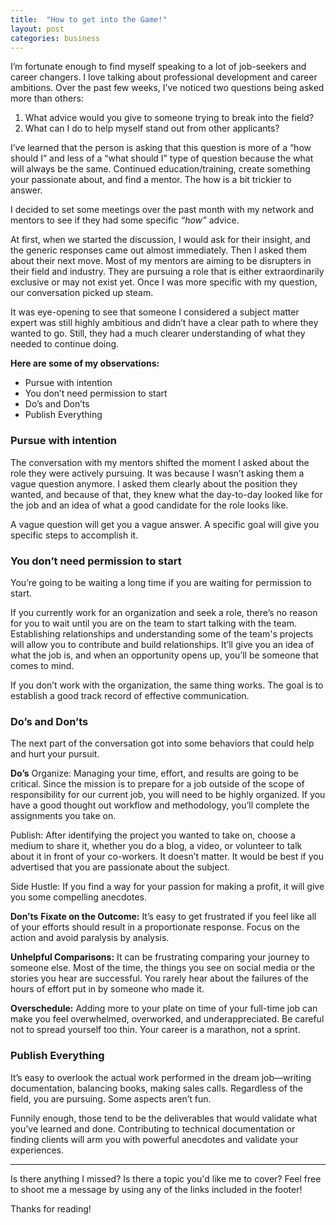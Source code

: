 ```yaml
---
title:  "How to get into the Game!"
layout: post
categories: business
---
```

I’m fortunate enough to find myself speaking to a lot of job-seekers and career changers. I love talking about professional development and career ambitions. Over the past few weeks, I’ve noticed two questions being asked more than others:

1. What advice would you give to someone trying to break into the field?
2. What can I do to help myself stand out from other applicants?

I’ve learned that the person is asking that this question is more of a “how should I” and less of a “what should I” type of question because the what will always be the same. Continued education/training, create something your passionate about, and find a mentor. The how is a bit trickier to answer.

I decided to set some meetings over the past month with my network and mentors to see if they had some specific *“how”* advice.

At first, when we started the discussion, I would ask for their insight, and the generic responses came out almost immediately. Then I asked them about their next move. Most of my mentors are aiming to be disrupters in their field and industry. They are pursuing a role that is either extraordinarily exclusive or may not exist yet. Once I was more specific with my question, our conversation picked up steam.

It was eye-opening to see that someone I considered a subject matter expert was still highly ambitious and didn’t have a clear path to where they wanted to go. Still, they had a much clearer understanding of what they needed to continue doing.

**Here are some of my observations:**

* Pursue with intention
* You don’t need permission to start
* Do’s and Don’ts
* Publish Everything

### Pursue with intention

The conversation with my mentors shifted the moment I asked about the role they were actively pursuing. It was because I wasn’t asking them a vague question anymore. I asked them clearly about the position they wanted, and because of that, they knew what the day-to-day looked like for the job and an idea of what a good candidate for the role looks like.

A vague question will get you a vague answer. A specific goal will give you specific steps to accomplish it.

### You don’t need permission to start

You’re going to be waiting a long time if you are waiting for permission to start.

If you currently work for an organization and seek a role, there’s no reason for you to wait until you are on the team to start talking with the team. Establishing relationships and understanding some of the team's projects will allow you to contribute and build relationships. It’ll give you an idea of what the job is, and when an opportunity opens up, you’ll be someone that comes to mind.

If you don’t work with the organization, the same thing works. The goal is to establish a good track record of effective communication.

### Do’s and Don’ts

The next part of the conversation got into some behaviors that could help and hurt your pursuit.

**Do’s**
Organize: Managing your time, effort, and results are going to be critical. Since the mission is to prepare for a job outside of the scope of responsibility for our current job, you will need to be highly organized. If you have a good thought out workflow and methodology, you’ll complete the assignments you take on.

Publish: After identifying the project you wanted to take on, choose a medium to share it, whether you do a blog, a video, or volunteer to talk about it in front of your co-workers. It doesn’t matter. It would be best if you advertised that you are passionate about the subject.

Side Hustle: If you find a way for your passion for making a profit, it will give you some compelling anecdotes.

**Don’ts**
**Fixate on the Outcome:** It’s easy to get frustrated if you feel like all of your efforts should result in a proportionate response. Focus on the action and avoid paralysis by analysis.

**Unhelpful Comparisons:** It can be frustrating comparing your journey to someone else. Most of the time, the things you see on social media or the stories you hear are successful. You rarely hear about the failures of the hours of effort put in by someone who made it.

**Overschedule:** Adding more to your plate on time of your full-time job can make you feel overwhelmed, overworked, and underappreciated. Be careful not to spread yourself too thin. Your career is a marathon, not a sprint.

### Publish Everything

It’s easy to overlook the actual work performed in the dream job—writing documentation, balancing books, making sales calls. Regardless of the field, you are pursuing. Some aspects aren’t fun.

Funnily enough, those tend to be the deliverables that would validate what you’ve learned and done. Contributing to technical documentation or finding clients will arm you with powerful anecdotes and validate your experiences.

---

Is there anything I missed? Is there a topic you'd like me to cover? Feel free to shoot me a message by using any of the links included in the footer!

Thanks for reading!
